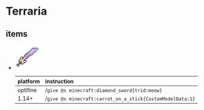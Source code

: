 # Terraria

## items
- ![meow.png](https://raw.githubusercontent.com/2A5F/TerrariaMCR/master/assets/minecraft/optifine/cit/tr/meow/meow.png)  
  
  |platform|instruction|
  |-|-|  
  |optifine| /`give @s minecraft:diamond_sword{trid:meow}`|  
  |1.14+| /`give @s minecraft:carrot_on_a_stick{CustomModelData:1}`|
